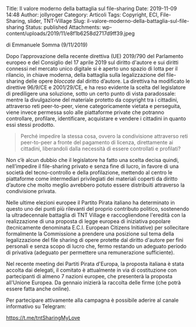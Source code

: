 Title: Il valore moderno della battaglia sul file-sharing
Date: 2019-11-09 14:48
Author: jollyroger
Category: Articoli
Tags: Copyright, ECI, File-Sharing, slider, TNT-Village
Slug: il-valore-moderno-della-battaglia-sul-file-sharing
Status: published
Attachments: wp-content/uploads/2019/11/e8f1b6258d2717d9ff39.jpeg



di Emmanuele Somma (9/11/2019)





Dopo l’approvazione della recente direttiva (UE) 2019/790 del Parlamento europeo e del Consiglio del 17 aprile 2019 sul diritto d'autore e sui diritti connessi nel mercato unico digitale si è aperto uno spazio di lotta per il rilancio, in chiave moderna, della battaglia sulla legalizzazione del file-sharing delle opere *bloccate* dal diritto d’autore. La direttiva ha modificato le direttive 96/9/CE e 2001/29/CE, e ha reso evidente la scelta del legislatore di prediligere una soluzione, sotto un certo punto di vista paradossale: mentre la divulgazione del materiale protetto da copyright tra i cittadini, attraverso reti peer-to-peer, viene categoricamente vietata e perseguita, viene invece permessa solo alle piattaforme private che potranno controllare, profilare, identificare, acquistare e vendere i cittadini in quanto essi stessi prodotto.





> Perché impedire la stessa cosa, ovvero la condivisione attraverso reti peer-to-peer a fronte del pagamento di licenza, direttamente ai cittadini, liberandoli dalla necessità di essere controllati e profilati?





Non c’è alcun dubbio che il legislatore ha fatto una scelta decisa quindi, nell’impedire il file-sharing privato e senza fine di lucro, in favore di una società del tecno-controllo e della profilazione, mettendo al centro le piattaforme come intermediari privilegiati dei materiali coperti da diritto d’autore che molto meglio avrebbero potuto essere distribuiti attraverso la condivisione privata.





Nelle ultime elezioni europee il Partito Pirata italiano ha determinato in questo uno dei punti più rilevanti del proprio contributo politico, sostenendo la ultradecennale battaglia di TNT Village e raccogliendone l'eredità con la realizzazione di una proposta di legge europea di iniziativa popolare (tecnicamente denominata E.C.I. European Citizens Initiative) per sollecitare formalmente la Commissione a prendere una posizione sul tema della legalizzazione del file sharing di opere protette dal diritto d'autore per fini personali e senza scopo di lucro che, fermo restando un adeguato periodo di privativa (adeguato per permettere una remunerazione sufficiente).





Nel recente meeting dei Partiti Pirata d'Europa, la proposta italiana è stata accolta dai delegati, il comitato è attualmente in via di costituzione con partecipanti di almeno 7 nazioni europee, che presenterà la proposta all'Unione Europea. Da gennaio inizierà la raccolta delle firme (che potrà essere fatta anche online).





Per partecipare attivamente alla campagna è possibile aderire al canale informativo su Telegram:





<https://t.me/tntSharingMyLove>
